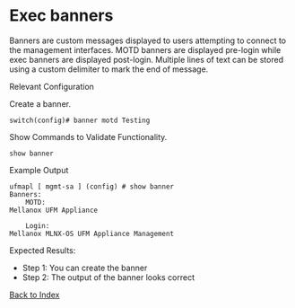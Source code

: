 # Exec banners

Banners are custom messages displayed to users attempting to connect to the management interfaces. MOTD banners are displayed pre-login while exec banners are displayed post-login. Multiple lines of text can be stored using a custom delimiter to mark the end of message.

Relevant Configuration

Create a banner.

```
switch(config)# banner motd Testing
```

Show Commands to Validate Functionality.

```
show banner
```

Example Output

```
ufmapl [ mgmt-sa ] (config) # show banner
Banners:
    MOTD:
Mellanox UFM Appliance

    Login:
Mellanox MLNX-OS UFM Appliance Management
```

Expected Results:

* Step 1: You can create the banner
* Step 2: The output of the banner looks correct

[Back to Index](../README.md)
